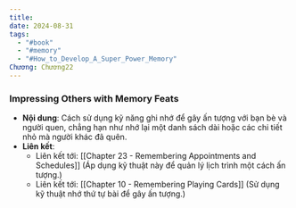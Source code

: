 ```yaml
---
title: 
date: 2024-08-31
tags:
  - "#book"
  - "#memory"
  - "#How_to_Develop_A_Super_Power_Memory"
Chương: Chương22
---
```

### Impressing Others with Memory Feats

- **Nội dung**: Cách sử dụng kỹ năng ghi nhớ để gây ấn tượng với bạn bè và người quen, chẳng hạn như nhớ lại một danh sách dài hoặc các chi tiết nhỏ mà người khác đã quên.
- **Liên kết**:
    - Liên kết tới: [[Chapter 23 - Remembering Appointments and Schedules]] (Áp dụng kỹ thuật này để quản lý lịch trình một cách ấn tượng.)
    - Liên kết tới: [[Chapter 10 - Remembering Playing Cards]] (Sử dụng kỹ thuật nhớ thứ tự bài để gây ấn tượng.)